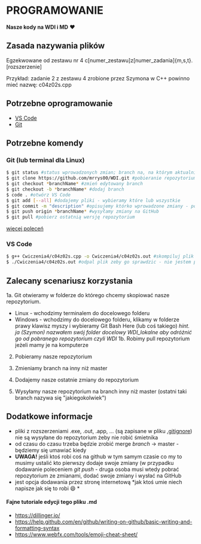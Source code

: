 # PROGRAMOWANIE
**Nasze kody na WDI i MD** :heart:

## Zasada nazywania plików
Egzekwowane od zestawu nr 4 
c[numer_zestawu]z[numer_zadania]{m,s,t}.[rozszerzenie]

Przykład: zadanie 2 z zestawu 4 zrobione przez Szymona w C++ powinno mieć nazwę: c04z02s.cpp

## Potrzebne oprogramowanie
* [VS Code](https://code.visualstudio.com/download)
* [Git](https://git-scm.com/downloads)

## Potrzebne komendy 

### Git (lub terminal dla Linux)
```sh
$ git status #status wprowadzonych zmian; branch na, na którym aktualnie jesteśmy; ...
$ git clone https://github.com/mrrys00/WDI.git #pobieranie repozytorium
$ git checkout *branchName* #zmień edytowany branch
$ git checkout -b *branchName* #dodaj branch
$ code . #otwórz VS Code
$ git add [--all] #dodajemy pliki - wybieramy które lub wszystkie
$ git commit -m "description" #opisujemy którko wprowadzone zmiany - po polsku lub angielsku jak, kto woli
$ git push origin *branchName* #wysyłamy zmiany na GitHub
$ git pull #pobierz ostatnią wersję repozytorium
```

[więcej poleceń](https://rogerdudler.github.io/git-guide/index.pl.html)

### VS Code
```sh 
$ g++ Cwiczenia4/c04z02s.cpp -o Cwiczenia4/c04z02s.out #skompiluj plik c04z02s.cpp do pliku c04z02s.out
$ ./Cwiczenia4/c04z02s.out #odpal plik zeby go sprawdzic - nie jestem pewny czy tak to ma wygladac :)
```

## Zalecany scenariusz korzystania

1a. Git otwieramy w folderze do którego chcemy skopiować nasze repozytorium.
* Linux - wchodzimy terminalem do docelowego folderu
* Windows - wchodzimy do docelowego folderu, klikamy w folderze prawy klawisz myszy i wybieramy Git Bash Here (lub coś takiego)
*hint. ja (Szymon) nazwałem swój folder docelowy WDI_lokalne aby odróżnić go od pobranego repozytorium czyli WDI*
1b. Robimy pull repozytorium jeżeli mamy je na komputerze

2. Pobieramy nasze repozytorium

3. Zmieniamy branch na inny niż master

4. Dodajemy nasze ostatnie zmiany do repozytorium

5. Wysyłamy nasze repozytorium na branch inny niż master (ostatni taki branch nazywa się "jakiegokolwiek")

## Dodatkowe informacje

* pliki z rozszerzeniami .exe, .out, .app, ... (są zapisane w pliku [.gitignore](https://github.com/mrrys00/WDI/blob/master/.gitignore)) nie są wysyłane do repozytorium żeby nie robić śmietnika
* od czasu do czasu trzeba będzie zrobić merge *branch* -> master - będziemy się umawiać kiedy
* **UWAGA!** jeśli ktoś robi coś na github w tym samym czasie co my to musimy ustalić kto pierwszy dodaje swoje zmiany (w przypadku dodawanie poleceniem *git push* - druga osoba musi wtedy pobrać repozytorium ze zmianami, dodać swoje zmiany i wysłać na GitHub
* jest opcja dodawania przez stronę internetową *jak ktoś umie niech napisze jak się to robi :smile: *

#### Fajne tutoriale edycji tego pliku .md
* https://dillinger.io/
* https://help.github.com/en/github/writing-on-github/basic-writing-and-formatting-syntax
* https://www.webfx.com/tools/emoji-cheat-sheet/
